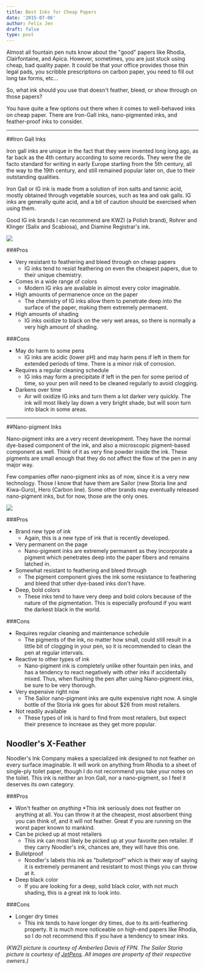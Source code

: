 ```yaml
---
title: Best Inks for Cheap Papers
date: '2015-07-06'
author: Felix Jen
draft: false
type: post
---
```

Almost all fountain pen nuts know about the "good" papers like Rhodia, Clairfontaine, and Apica. However, sometimes, you are just stuck using cheap, bad quality paper. It could be that your office provides those thin legal pads, you scribble prescriptions on carbon paper, you need to fill out long tax forms, etc...

So, what ink should you use that doesn't feather, bleed, or show through on those papers? 

You have quite a few options out there when it comes to well-behaved inks on cheap paper. There are Iron-Gall inks, nano-pigmented inks, and feather-proof inks to consider.

---
##Iron Gall Inks

Iron gall inks are unique in the fact that they were invented long long ago, as far back as the 4th century according to some records. They were the de facto standard for writing in early Europe starting from the 5th century, all the way to the 19th century, and still remained popular later on, due to their outstanding qualities. 

Iron Gall or IG ink is made from a solution of iron salts and tannic acid, mostly obtained through vegetable sources, such as tea and oak galls. IG inks are generally quite acid, and a bit of caution should be exercised when using them. 

Good IG ink brands I can recommend are KWZI (a Polish brand), Rohrer and Klinger (Salix and Scabiosa), and Diamine Registrar's ink.

![](/content/images/2015/07/20141217_170725.jpg)

###Pros

- Very resistant to feathering and bleed through on cheap papers 
  * IG inks tend to resist feathering on even the cheapest papers, due to their unique chemistry.
- Comes in a wide range of colors 
  * Modern IG inks are available in almost every color imaginable.
- High amounts of permanence once on the paper
  * The chemistry of IG inks allow them to penetrate deep into the surface of the paper, making them extremely permanent. 
- High amounts of shading
  * IG inks oxidize to black on the very wet areas, so there is normally a very high amount of shading.

###Cons

- May do harm to some pens
  * IG inks are acidic (lower pH) and may harm pens if left in them for extended periods of time. There is a minor risk of corrosion.
- Requires a regular cleaning schedule
  * IG inks may form a precipitate if left in the pen for some period of time, so your pen will need to be cleaned regularly to avoid clogging.
- Darkens over time
  * Air will oxidize IG inks and turn them a lot darker very quickly. The ink will most likely lay down a very bright shade, but will soon turn into black in some areas. 

---

##Nano-pigment Inks

Nano-pigment inks are a very recent development. They have the normal dye-based component of the ink, and also a microscopic pigment-based component as well. Think of it as very fine powder inside the ink. These pigments are small enough that they do not affect the flow of the pen in any major way.

Few companies offer nano-pigment inks as of now, since it is a very new technology. Those I know that have them are Sailor (new Storia line and Kiwa-Guro), Hero (Carbon line). Some other brands may eventually released nano-pigment inks, but for now, those are the only ones.

![](/content/images/2015/07/73825.jpg)

###Pros
- Brand new type of ink
  * Again, this is a new type of ink that is recently developed.
- Very permanent on the page
  * Nano-pigment inks are extremely permanent as they incorporate a pigment which penetrates deep into the paper fibers and remains latched in.
- Somewhat resistant to feathering and bleed through
  * The pigment component gives the ink some resistance to feathering and bleed that other dye-based inks don't have.
- Deep, bold colors
  * These inks tend to have very deep and bold colors because of the nature of the pigmentation. This is especially profound if you want the darkest black in the world.

###Cons
- Requires regular cleaning and maintenance schedule
  * The pigments of the ink, no matter how small, could still result in a little bit of clogging in your pen, so it is recommended to clean the pen at regular intervals.
- Reactive to other types of ink
  * Nano-pigment ink is completely unlike other fountain pen inks, and has a tendency to react negatively with other inks if accidentally mixed. Thus, when flushing the pen after using Nano-pigment inks, be sure to be very thorough.
- Very expensive right now
  * The Sailor nano-pigment inks are quite expensive right now. A single bottle of the Storia ink goes for about $26 from most retailers. 
- Not readily available
  * These types of ink is hard to find from most retailers, but expect their presence to increase as they get more popular.

## Noodler's X-Feather

Noodler's Ink Company makes a specialized ink designed to not feather on every surface imaginable. It will work on anything from Rhodia to a sheet of single-ply toilet paper, though I do not recommend you take your notes on the toilet. This ink is neither an Iron Gall, nor a nano-pigment, so I feel it deserves its own category.

###Pros
- Won't feather on *anything*
  *This ink seriously does not feather on anything at all. You can throw it at the cheapest, most absorbent thing you can think of, and it will not feather. Great if you are running on the worst paper known to mankind.
- Can be picked up at most retailers
  * This ink can most likely be picked up at your favorite pen retailer. If they carry Noodler's ink, chances are, they will have this one.
- Bulletproof
  * Noodler's labels this ink as "bulletproof" which is their way of saying it is extremely permanent and resistant to most things you can throw at it. 
- Deep black color
  * If you are looking for a deep, solid black color, with not much shading, this is a great ink to look into.

###Cons
- Longer dry times
  * This ink tends to have longer dry times, due to its anti-feathering property. It is much more noticeable on high-end papers like Rhodia, so I do not recommend this if you have a tendency to smear inks.


*(KWZI picture is courtesy of Amberlea Davis of FPN. The Sailor Storia picture is courtesy of [JetPens](http://jetpens.com/). All images are property of their respective owners.)*
